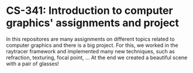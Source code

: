 # CS-341: Introduction to computer graphics' assignments and project

In this repositores are many assignments on different topics related to computer graphics and there is a big project. 
For this, we worked in the raytracer framework and implemented many new techniques, such as refraction, texturing, focal point, ...
At the end we created a beautiful scene with a pair of glasses!
